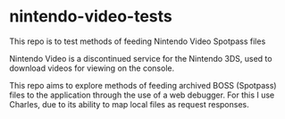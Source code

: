 # nintendo-video-tests
This repo is to test methods of feeding Nintendo Video Spotpass files

Nintendo Video is a discontinued service for the Nintendo 3DS, used to download videos for viewing on the console.

This repo aims to explore methods of feeding archived BOSS (Spotpass) files to the application through the use of a web debugger.
For this I use Charles, due to its ability to map local files as request responses.

